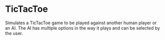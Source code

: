 # TicTacToe
Simulates a TicTacToe game to be played against another human player or an AI. The AI has multiple options in the way it plays and can be selected by the user.
